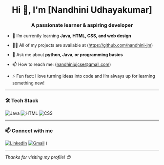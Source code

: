 <h1 align="center">Hi 👋, I'm [Nandhini Udhayakumar]</h1>
<h3 align="center">A passionate learner & aspiring developer</h3>

- 🌱 I’m currently learning **Java, HTML, CSS, and web design**
- 👨‍💻 All of my projects are available at (https://github.com/nandhini-jm)
  
- 💬 Ask me about **python, Java, or programming basics**
- 📫 How to reach me: (nandhiniujcse@gmail.com)  
- ⚡ Fun fact: I love turning ideas into code and I’m always up for learning something new!

---

### 🛠️ Tech Stack

![Java](https://img.shields.io/badge/Java-ED8B00?style=flat&logo=java&logoColor=white)
![HTML](https://img.shields.io/badge/HTML5-E34F26?style=flat&logo=html5&logoColor=white)
![CSS](https://img.shields.io/badge/CSS3-1572B6?style=flat&logo=css3&logoColor=white)


---



### 📫 Connect with me

[![LinkedIn](https://img.shields.io/badge/LinkedIn-blue?style=flat&logo=linkedin&logoColor=white)](www.linkedin.com/in/nandhini-udhayakumar-58b2a730a)
[![Gmail](https://img.shields.io/badge/Gmail-D14836?style=flat&logo=gmail&logoColor=white)](mailto:nandhiniujcse@gmail.com)
)

---

*Thanks for visiting my profile! 😊*

